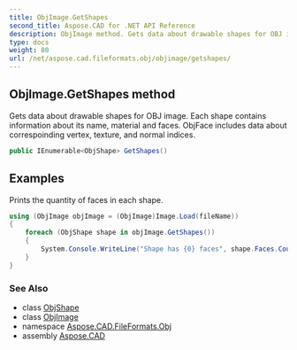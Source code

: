 ```yaml
---
title: ObjImage.GetShapes
second_title: Aspose.CAD for .NET API Reference
description: ObjImage method. Gets data about drawable shapes for OBJ image. Each shape contains information about its name material and faces. ObjFace includes data about correspoinding vertex texture and normal indices
type: docs
weight: 80
url: /net/aspose.cad.fileformats.obj/objimage/getshapes/
---
```

## ObjImage.GetShapes method

Gets data about drawable shapes for OBJ image. Each shape contains information about its name, material and faces. ObjFace includes data about correspoinding vertex, texture, and normal indices.

```csharp
public IEnumerable<ObjShape> GetShapes()
```

## Examples

Prints the quantity of faces in each shape.

```csharp
using (ObjImage objImage = (ObjImage)Image.Load(fileName))
{
    foreach (ObjShape shape in objImage.GetShapes())
    {
        System.Console.WriteLine("Shape has {0} faces", shape.Faces.Count);
    }
}
```

### See Also

* class [ObjShape](../../../aspose.cad.fileformats.obj.elements/objshape/)
* class [ObjImage](../)
* namespace [Aspose.CAD.FileFormats.Obj](../../../aspose.cad.fileformats.obj/)
* assembly [Aspose.CAD](../../../)


